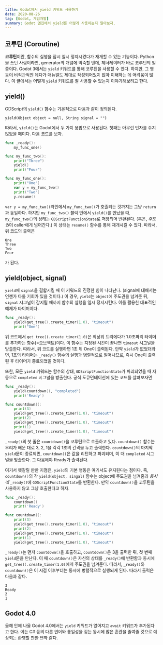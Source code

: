 ```yaml
---
title: Godot에서 yield 키워드 사용하기
date: 2020-08-26
tag: [Godot, 게임개발]
summary: Godot 엔진에서 yield를 어떻게 사용하는지 알아보자.
---
```


## 코루틴 (Coroutine)

**코루틴**이란, 함수의 실행을 잠시 일시 정지시켰다가 재개할 수 있는 기능이다. Python을 쓰던 사람이라면, generator의 개념에 익숙할 텐데, 제너레이터가 바로 코루틴의 일종이다. Godot 3에서는 `yield` 키워드를 통해 코루틴을 사용할 수 있다. 하지만, 그 행동이 비직관적인 데다가 매뉴얼도 제대로 작성되어있지 않아 이해하는 데 어려움이 많다. 이 글에서는 어떻게 `yield` 키워드를 잘 사용할 수 있는지 이야기해보려고 한다.

## yield()

GDScript의 `yield()` 함수는 기본적으로 다음과 같이 정의된다.

```
yield(Object object = null, String signal = "")
```

따라서, `yield()`는 Godot에서 두 가지 용법으로 사용된다. 첫째는 아무런 인자를 주지 않았을 때이다. 다음 코드를 보자.

```go
func _ready():
    my_func_one()

func my_func_two():
    print("Three")
    yield()
    print("Four")

func my_func_one():
    print("One")
    var y = my_func_two()
    print("Two")
    y.resume()
```

`var y = my_func_two()`라인에서 `my_func_two()`가 호출되는 것까지는 그냥 `return`과 동일하다. 하지만 `my_func_two()` 블럭 안에서 `yield()`를 만났을 때, `my_func_two()`의 상태는 `GDScriptFunctionState`로 저장되어 반환된다. (혹은, *주도권*이 caller에게 넘어간다.) 이 상태는 `resume()` 함수를 통해 재개시킬 수 있다. 따라서, 위 코드의 출력은

```
One
Three
Two
Four
```

가 된다.

## yield(object, signal)

`yield`에 `signal`을 결합시킬 때 이 키워드의 진정한 힘이 나타난다. (signal에 대해서는 언젠가 다룰 기회가 있을 것이다.) 이 경우, `yield`는 `object`에 주도권을 넘겨준 뒤, `signal` 시그널이 감지될 때까지 함수의 실행을 일시 정지시킨다. 이를 활용한 대표적인 예제가 타이머이다.

```go
func _ready():
    yield(get_tree().create_timer(1.0), "timeout")
    print("One")
```

위 코드에서 `get_tree().create_timer(1.0)`은 최상위 트리에다가 1.0초짜리 타이머를 추가하는 함수(=오브젝트)이다. 이 함수는 지정된 시간이 끝나면 `timeout` 시그널을 방출한다. 따라서, 위 코드를 실행하면 1초 뒤 One이 출력된다. 만약 `yield`가 없었더라면, 1초의 타이머는 `_ready()` 함수의 실행과 병렬적으로 일어나므로, 즉시 One이 출력된 후 타이머가 종료되었을 것이다.

또한, 모든 `yield` 키워드는 함수의 상태, `GDScriptFunctionState`가 파괴되었을 때 자동으로 `completed` 시그널을 방출한다. 공식 도큐먼테이션에 있는 코드를 살펴보자면

```go
func _ready():
    yield(countdown(), "completed")
    print('Ready')

func countdown():
    print(3)
    yield(get_tree().create_timer(1.0), "timeout")
    print(2)
    yield(get_tree().create_timer(1.0), "timeout")
    print(1)
    yield(get_tree().create_timer(1.0), "timeout")
```

`_ready()`의 첫 줄은 `countdown()`을 코루틴으로 호출하고 있다. `countdown()` 함수는 우리가 배운 대로 3, 2, 1을 각각 1초의 간격을 두고 출력한다. `countdown()`의 마지막 `yield`문이 종료되면, `countdown()`은 값을 리턴하고 파괴되며, 이 때 `completed` 시그널을 방출한다. 그 다음에야 Ready가 출력된다.

여기서 헷갈릴 만한 지점은, `yield`의 기본 행동은 여기서도 유지된다는 점이다. 즉, `countdown()`의 각 `yield(object, singal)` 함수는 object에 주도권을 넘겨줌과 _동시에_ `_ready()`에 `GDScriptFunctionState`를 반환한다. 만약 `countdown()`을 코루틴을 사용하지 않고 그냥 호출한다고 하자.

```go
func _ready():
    countdown()
    print('Ready')

func countdown():
    print(3)
    yield(get_tree().create_timer(1.0), "timeout")
    print(2)
    yield(get_tree().create_timer(1.0), "timeout")
    print(1)
    yield(get_tree().create_timer(1.0), "timeout")
```

`_ready()`는 먼저 `countdown()`을 호출하고, `countdown()`은 3을 출력한 뒤, 첫 번째 `yield`문을 만난다. 이 때 `countdown()`은 자신의 상태를 `_ready()`에 반환함과 동시에 `get_tree().create_timer(1.0)`에게 주도권을 넘겨준다. 따라서, `_ready()`와 `countdown()`은 이 시점 이후부터는 동시에 병렬적으로 실행되게 된다. 따라서 출력은 다음과 같다.

```
3
Ready
2
1
```

## Godot 4.0

올해 안에 나올 Godot 4.0에서는 `yield` 키워드가 없어지고 `await` 키워드가 추가된다고 한다. 이는 C# 등의 다른 언어와 통일성을 갖는 동시에 많은 혼란을 줄여줄 것으로 예상되는 환영할 만한 변화 같다.